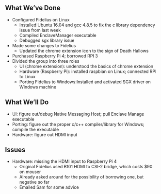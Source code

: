 ## What We’ve Done
* Configured Fidelius on Linux
  * Installed Ubuntu 16.04 and gcc 4.8.5 to fix the c library dependency issue from last week
  * Compiled EnclaveManager executable
  * Debugged sgx library issue
* Made some changes to Fidelius
  * Updated the chrome extension icon to the sign of Death Hallows
* Purchased Raspberry Pi 4; borrowed RPI 3
* Divided the group into three roles
  * UI (chrome extension): understood the basics of chrome extension
  * Hardware (Raspberry Pi): installed raspbian on Linux; connected RPI to Linux
  * Porting Fidelius to Windows:Installed and activated SGX driver on Windows machine

## What We’ll Do
* UI: figure out/debug Native Messaging Host; pull Enclave Manage executable
* Porting: figure out the proper c/c++ compiler/library for Windows; compile the executable 
* Hardware: figure out HDMI input 

## Issues
* Hardware: missing the HDMI input to Raspberry Pi 4
  * Original Fidelius used B101 HDMI to CSI-2 bridge, which costs $90 on mouser
  * Already asked around for the possibility of borrowing one, but negative so far
  * Emailed Sam for some advice


